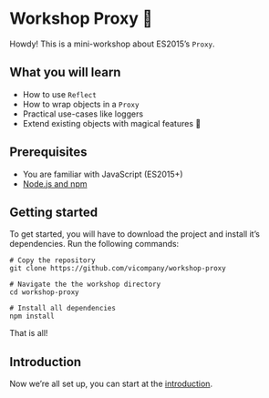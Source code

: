 # Workshop Proxy 🤘

Howdy! This is a mini-workshop about ES2015’s `Proxy`.

## What you will learn

- How to use `Reflect`
- How to wrap objects in a `Proxy`
- Practical use-cases like loggers
- Extend existing objects with magical features 🦄

## Prerequisites

- You are familiar with JavaScript (ES2015+)
- [Node.js and npm](https://nodejs.org/)

## Getting started

To get started, you will have to download the project and install it’s dependencies. Run the following commands:

```shell
# Copy the repository
git clone https://github.com/vicompany/workshop-proxy

# Navigate the the workshop directory
cd workshop-proxy

# Install all dependencies
npm install
```

That is all!

## Introduction

Now we’re all set up, you can start at the [introduction](docs/introduction.md).